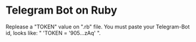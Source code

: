 # Telegram Bot on Ruby
Replease a "TOKEN" value on  ".rb" file.
You must paste your Telegram-Bot id, looks like: " 'TOKEN = '905...zAq' ".
